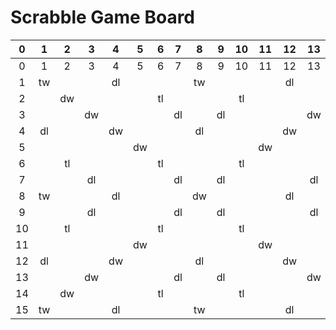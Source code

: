 # Scrabble Game Board #
| 0 | 1 | 2 | 3 | 4 | 5 | 6 | 7 | 8 | 9 | 10| 11| 12| 13| 14| 15|
|:-:|:-:|:-:|:-:|:-:|:-:|:-:|:-:|:-:|:-:|:-:|:-:|:-:|:-:|:-:|:-:|
| 0 | 1 | 2 | 3 | 4 | 5 | 6 | 7 | 8 | 9 | 10| 11| 12| 13| 14| 15|
| 1 | tw|   |   | dl|   |   |   | tw|   |   |   | dl|   |   | tw|
| 2 |   | dw|   |   |   | tl|   |   |   | tl|   |   |   | dw|   |
| 3 |   |   | dw|   |   |   | dl|   | dl|   |   |   | dw|   |   |
| 4 | dl|   |   | dw|   |   |   | dl|   |   |   | dw|   |   | dl|
| 5 |   |   |   |   | dw|   |   |   |   |   | dw|   |   |   |   |
| 6 |   | tl|   |   |   | tl|   |   |   | tl|   |   |   | tl|   |
| 7 |   |   | dl|   |   |   | dl|   | dl|   |   |   | dl|   |   |
| 8 | tw|   |   | dl|   |   |   | dw|   |   |   | dl|   |   | tw|
| 9 |   |   | dl|   |   |   | dl|   | dl|   |   |   | dl|   |   |
| 10|   | tl|   |   |   | tl|   |   |   | tl|   |   |   | tl|   |
| 11|   |   |   |   | dw|   |   |   |   |   | dw|   |   |   |   |
| 12| dl|   |   | dw|   |   |   | dl|   |   |   | dw|   |   | dl|
| 13|   |   | dw|   |   |   | dl|   | dl|   |   |   | dw|   |   |
| 14|   | dw|   |   |   | tl|   |   |   | tl|   |   |   | dw|   |
| 15| tw|   |   | dl|   |   |   | tw|   |   |   | dl|   |   | tw|